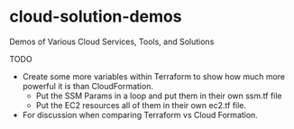 # cloud-solution-demos
Demos of Various Cloud Services, Tools, and Solutions


TODO
- Create some more variables within Terraform to show how much more powerful it is than CloudFormation. 
    - Put the SSM Params in a loop and put them in their own ssm.tf file
    - Put the EC2 resources all of them in their own ec2.tf file. 
- For discussion when comparing Terraform vs Cloud Formation.